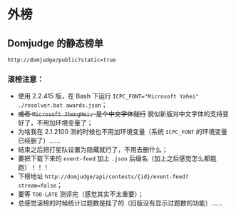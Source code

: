 # 外榜

## Domjudge 的静态榜单

`http://domjudge/public?static=true`


### 滚榜注意：

- 使用 2.2.415 版，在 Bash 下运行 `ICPC_FONT="Microsoft Yahei" ./resolver.bat awards.json`；
- ~~或者 `Microsoft JhengHei`，是个中文字体就行~~ 貌似新版对中文字体的支持变好了，不用加环境变量了；
- 为啥我在 2.1.2100 测的时候也不用加环境变量（系统 `ICPC_FONT` 的环境变量已经删了）……
- 结束之后把打星队设置为隐藏就行了，不用去删什么；
- 要把下载下来的 `event-feed` 加上 `.json` 后缀名（加上之后感觉怎么都能跑）！！！
- 下榜地址 `http://domjudge/api/contests/{id}/event-feed?stream=false`；
- 要等 `TOO-LATE` 测评完（感觉其实不太重要）；
- 总感觉滚榜的时候统计过题数是挂了的（旧版没有显示过题数的功能）……
